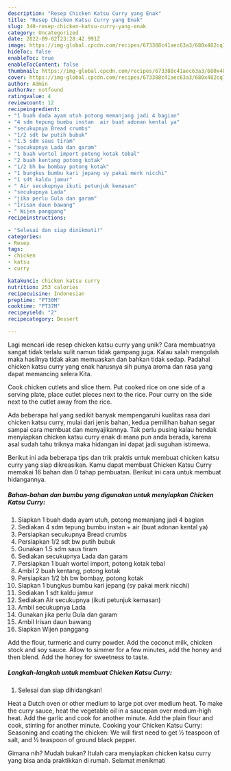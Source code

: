 ```yaml
---
description: "Resep Chicken Katsu Curry yang Enak"
title: "Resep Chicken Katsu Curry yang Enak"
slug: 340-resep-chicken-katsu-curry-yang-enak
category: Uncategorized
date: 2022-09-02T23:28:42.991Z
image: https://img-global.cpcdn.com/recipes/673388c41aec63a3/680x482cq70/chicken-katsu-curry-foto-resep-utama.jpg
hideToc: false
enableToc: true
enableTocContent: false
thumbnail: https://img-global.cpcdn.com/recipes/673388c41aec63a3/680x482cq70/chicken-katsu-curry-foto-resep-utama.jpg
cover: https://img-global.cpcdn.com/recipes/673388c41aec63a3/680x482cq70/chicken-katsu-curry-foto-resep-utama.jpg
author: Admin
authorAv: notfound
ratingvalue: 4
reviewcount: 12
recipeingredient:
- "1 buah dada ayam utuh potong memanjang jadi 4 bagian"
- "4 sdm tepung bumbu instan  air buat adonan kental ya"
- "secukupnya Bread crumbs"
- "1/2 sdt bw putih bubuk"
- "1.5 sdm saus tiram"
- "secukupnya Lada dan garam"
- "1 buah wortel import potong kotak tebal"
- "2 buah kentang potong kotak"
- "1/2 bh bw bombay potong kotak"
- "1 bungkus bumbu kari jepang sy pakai merk nicchi"
- "1 sdt kaldu jamur"
- " Air secukupnya ikuti petunjuk kemasan"
- "secukupnya Lada"
- "jika perlu Gula dan garam"
- "Irisan daun bawang"
- " Wijen panggang"
recipeinstructions:

- "Selesai dan siap dinikmati!"
categories:
- Resep
tags:
- chicken
- katsu
- curry

katakunci: chicken katsu curry 
nutrition: 253 calories
recipecuisine: Indonesian
preptime: "PT30M"
cooktime: "PT37M"
recipeyield: "2"
recipecategory: Dessert

---
```





Lagi mencari ide resep chicken katsu curry yang unik? Cara membuatnya sangat tidak terlalu sulit namun tidak gampang juga. Kalau salah mengolah maka hasilnya tidak akan memuaskan dan bahkan tidak sedap. Padahal chicken katsu curry yang enak harusnya sih punya aroma dan rasa yang dapat memancing selera Kita.





Cook chicken cutlets and slice them. Put cooked rice on one side of a serving plate, place cutlet pieces next to the rice. Pour curry on the side next to the cutlet away from the rice.

Ada beberapa hal yang sedikit banyak mempengaruhi kualitas rasa dari chicken katsu curry, mulai dari jenis bahan, kedua pemilihan bahan segar sampai cara membuat dan menyajikannya. Tak perlu pusing kalau hendak menyiapkan chicken katsu curry enak di mana pun anda berada, karena asal sudah tahu triknya maka hidangan ini dapat jadi suguhan istimewa.






Berikut ini ada beberapa tips dan trik praktis untuk membuat chicken katsu curry yang siap dikreasikan. Kamu dapat membuat Chicken Katsu Curry memakai 16 bahan dan 0 tahap pembuatan. Berikut ini cara untuk membuat hidangannya.

<!--inarticleads1-->

##### Bahan-bahan dan bumbu yang digunakan untuk menyiapkan Chicken Katsu Curry:

1. Siapkan 1 buah dada ayam utuh, potong memanjang jadi 4 bagian
1. Sediakan 4 sdm tepung bumbu instan + air (buat adonan kental ya)
1. Persiapkan secukupnya Bread crumbs
1. Persiapkan 1/2 sdt bw putih bubuk
1. Gunakan 1.5 sdm saus tiram
1. Sediakan secukupnya Lada dan garam
1. Persiapkan 1 buah wortel import, potong kotak tebal
1. Ambil 2 buah kentang, potong kotak
1. Persiapkan 1/2 bh bw bombay, potong kotak
1. Siapkan 1 bungkus bumbu kari jepang (sy pakai merk nicchi)
1. Sediakan 1 sdt kaldu jamur
1. Sediakan  Air secukupnya (ikuti petunjuk kemasan)
1. Ambil secukupnya Lada
1. Gunakan jika perlu Gula dan garam
1. Ambil Irisan daun bawang
1. Siapkan  Wijen panggang


Add the flour, turmeric and curry powder. Add the coconut milk, chicken stock and soy sauce. Allow to simmer for a few minutes, add the honey and then blend. Add the honey for sweetness to taste. 

<!--inarticleads2-->

##### Langkah-langkah untuk membuat Chicken Katsu Curry:


1. Selesai dan siap dihidangkan!

Heat a Dutch oven or other medium to large pot over medium heat. To make the curry sauce, heat the vegetable oil in a saucepan over medium-high heat. Add the garlic and cook for another minute. Add the plain flour and cook, stirring for another minute. Cooking your Chicken Katsu Curry: Seasoning and coating the chicken: We will first need to get ½ teaspoon of salt, and ½ teaspoon of ground black pepper. 

Gimana nih? Mudah bukan? Itulah cara menyiapkan chicken katsu curry yang bisa anda praktikkan di rumah. Selamat menikmati
